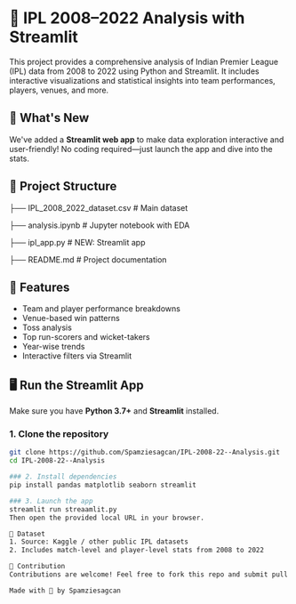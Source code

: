 # 🏏 IPL 2008–2022 Analysis with Streamlit

This project provides a comprehensive analysis of Indian Premier League (IPL) data from 2008 to 2022 using Python and Streamlit. It includes interactive visualizations and statistical insights into team performances, players, venues, and more.

## 🚀 What's New

We've added a **Streamlit web app** to make data exploration interactive and user-friendly! No coding required—just launch the app and dive into the stats.

## 📁 Project Structure

├── IPL_2008_2022_dataset.csv # Main dataset

├── analysis.ipynb # Jupyter notebook with EDA

├── ipl_app.py # NEW: Streamlit app

├── README.md # Project documentation


## 🧪 Features

- Team and player performance breakdowns  
- Venue-based win patterns  
- Toss analysis  
- Top run-scorers and wicket-takers  
- Year-wise trends  
- Interactive filters via Streamlit  

## 🖥️ Run the Streamlit App

Make sure you have **Python 3.7+** and **Streamlit** installed.

### 1. Clone the repository
```bash
git clone https://github.com/Spamziesagcan/IPL-2008-22--Analysis.git
cd IPL-2008-22--Analysis

### 2. Install dependencies
pip install pandas matplotlib seaborn streamlit

### 3. Launch the app
streamlit run streaamlit.py
Then open the provided local URL in your browser.

📌 Dataset
1. Source: Kaggle / other public IPL datasets
2. Includes match-level and player-level stats from 2008 to 2022

🙌 Contribution
Contributions are welcome! Feel free to fork this repo and submit pull requests.

Made with 💙 by Spamziesagcan
